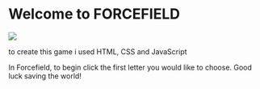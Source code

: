 # Welcome to FORCEFIELD

![](https://i.imgur.com/Cl8ibJK.jpg)


to create this game i used HTML, CSS and JavaScript





In Forcefield, to begin click the first letter you would like to choose. 
Good luck saving the world!


